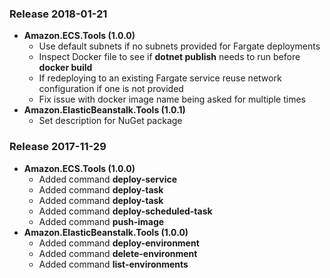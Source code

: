 ### Release 2018-01-21
* **Amazon.ECS.Tools (1.0.0)**
  * Use default subnets if no subnets provided for Fargate deployments
  * Inspect Docker file to see if **dotnet publish** needs to run before **docker build**
  * If redeploying to an existing Fargate service reuse network configuration if one is not provided
  * Fix issue with docker image name being asked for multiple times
* **Amazon.ElasticBeanstalk.Tools (1.0.1)**
    * Set description for NuGet package

### Release 2017-11-29
* **Amazon.ECS.Tools (1.0.0)**
    * Added command **deploy-service**
    * Added command **deploy-task**
    * Added command **deploy-task**
    * Added command **deploy-scheduled-task**
    * Added command **push-image**
* **Amazon.ElasticBeanstalk.Tools (1.0.0)**
    * Added command **deploy-environment**
    * Added command **delete-environment**
    * Added command **list-environments**
